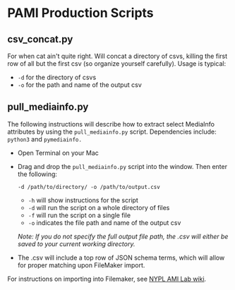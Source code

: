 # PAMI Production Scripts

## csv_concat.py

For when cat ain't quite right. Will concat a directory of csvs, killing the first row of all but the first csv (so organize yourself carefully). Usage is typical:

 * `-d` for the directory of csvs
 * `-o` for the path and name of the output csv 
 
## pull_mediainfo.py

The following instructions will describe how to extract select MediaInfo attributes by using the `pull_mediainfo.py` script. Dependencies include: `python3` and `pymediainfo.` 

* Open Terminal on your Mac 

* Drag and drop the `pull_mediainfo.py` script into the window. Then enter the following:
  ```
  -d /path/to/directory/ -o /path/to/output.csv
  ```

    * `-h` will show instructions for the script
    * `-d` will run the script on a whole directory of files
    * `-f` will run the script on a single file
    * `-o` indicates the file path and name of the output csv 
    
    _Note: If you do not specify the full output file path, the .csv will either be saved to your current working directory._

* The .csv will include a top row of JSON schema terms, which will allow for  proper matching upon FileMaker import.

For instructions on importing into Filemaker, see [NYPL AMI Lab wiki](NYPL-AMI-Lab.md).
